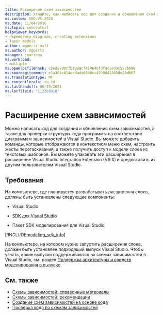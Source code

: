 ```yaml
---
title: Расширение схем зависимостей
description: Узнайте, как написать код для создания и обновления схем зависимостей, а также как проверить структуру программного кода на соответствие диаграммам зависимостей в Visual Studio.
ms.custom: SEO-VS-2020
ms.date: 11/04/2016
ms.topic: conceptual
helpviewer_keywords:
- dependency diagrams, creating extensions
- layer models
author: mgoertz-msft
ms.author: mgoertz
manager: jmartens
ms.workload:
- multiple
ms.openlocfilehash: c2ed8700cfb18aacf41464bfdfacaedac557bb00
ms.sourcegitcommit: e3a364c014ccdada0860cc4930d428808e20d667
ms.translationtype: MT
ms.contentlocale: ru-RU
ms.lasthandoff: 06/19/2021
ms.locfileid: "112388910"
---
```

# <a name="extend-dependency-diagrams"></a>Расширение схем зависимостей

Можно написать код для создания и обновления схем зависимостей, а также для проверки структуры кода программы на соответствие диаграммам зависимостей в Visual Studio. Вы можете добавить команды, которые отображаются в контекстном меню схем, настроить жесты перетаскивания, а также получить доступ к модели слоев из текстовых шаблонов. Вы можете упаковать эти расширения в расширение Visual Studio Integration Extension (VSIX) и предоставить их другим пользователям Visual Studio.

## <a name="requirements"></a>Требования

На компьютере, где планируется разрабатывать расширения слоев, должны быть установлены следующие компоненты:

- Visual Studio

- [SDK для Visual Studio](../extensibility/visual-studio-sdk.md)

- Пакет SDK моделирования для Visual Studio

[!INCLUDE[modeling_sdk_info](includes/modeling_sdk_info.md)]

На компьютере, на котором нужно запустить расширения слоев, должен быть установлен подходящий выпуск Visual Studio. Чтобы узнать, какие выпуски поддерживаются на схемах зависимостей в Visual Studio, см. раздел [Поддержка архитектуры и средств моделирования в выпуске](../modeling/analyze-and-model-your-architecture.md#VersionSupport).

## <a name="see-also"></a>См. также

- [Схемы зависимостей: справочные материалы](../modeling/layer-diagrams-reference.md)
- [Схемы зависимостей: рекомендации](../modeling/layer-diagrams-guidelines.md)
- [Создание схем зависимостей на основе кода](../modeling/create-layer-diagrams-from-your-code.md)
- [Проверка кода по схемам зависимостей](../modeling/validate-code-with-layer-diagrams.md)
